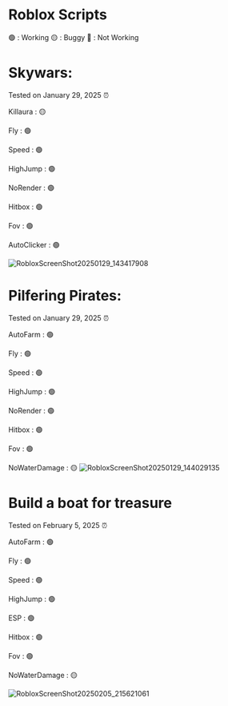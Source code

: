 # Roblox Scripts

🟢 : Working
🟡 : Buggy
🔴 : Not Working

 # Skywars:


 Tested on January 29, 2025 ⏰


Killaura : 🟡


Fly : 🟢




Speed : 🟢




HighJump : 🟢




NoRender : 🟢




Hitbox : 🟢




Fov : 🟢



AutoClicker : 🟢

![RobloxScreenShot20250129_143417908](https://github.com/user-attachments/assets/8e836ef0-5533-427f-b14f-07df3f30b385)

# Pilfering Pirates:


 Tested on January 29, 2025 ⏰

AutoFarm : 🟢


Fly : 🟢




Speed : 🟢




HighJump : 🟢




NoRender : 🟢




Hitbox : 🟢




Fov : 🟢



NoWaterDamage : 	🟡
![RobloxScreenShot20250129_144029135](https://github.com/user-attachments/assets/bb8c04b7-0025-400f-b524-fed2d61a17c1)

# Build a boat for treasure


 Tested on February 5, 2025 ⏰

AutoFarm : 🟢


Fly : 🟢




Speed : 🟢




HighJump : 🟢




ESP : 🟢




Hitbox : 🟢




Fov : 🟢



NoWaterDamage : 	🟡

![RobloxScreenShot20250205_215621061](https://github.com/user-attachments/assets/5cf36741-04a9-47f0-a191-12f65a461cb9)
